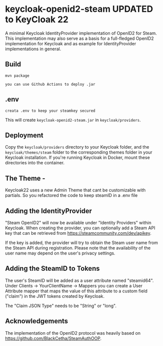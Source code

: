 # keycloak-openid2-steam UPDATED to KeyCloak 22

A minimal Keycloak IdentityProvider implementation of OpenID2 for Steam. This implementation may
also serve as a basis for a full-fledged OpenID2 implementation for Keycloak and as example for
IdentityProvider implementations in general.

## Build

```
mvn package
```


```
you can use Github Actions to deploy .jar
```

## .env

```
creata .env to keep your steamkey secured
```


This will create `keycloak-openid2-steam.jar` in `keycloak/providers`.

## Deployment

Copy the `keycloak/providers` directory to your Keycloak folder, and the `keycloak/themes/steam`
folder to the corresponding themes folder in your Keycloak installation. If you're running
Keycloak in Docker, mount these directories into the container.

## The Theme - 

Keycloak22 uses a new Admin Theme that cant be customizable with partials. So you refactored the code to keep steamID in a .env file

## Adding the IdentityProvider

"Steam OpenID2" will now be available under "Identity Providers" within Keycloak. When creating
the provider, you can optionally add a Steam API key that can be retrieved from
https://steamcommunity.com/dev/apikey.

If the key is added, the provider will try to obtain the Steam user name from the Steam API
during registration. Please note that the availability of the user name may depend on the user's
privacy settings.

## Adding the SteamID to Tokens

The user's SteamID will be added as a user attribute named "steamid64". Under Clients ->
YourClientName -> Mappers you can create a User Attribute mapper that maps the
value of this attribute to a custom field ("claim") in the JWT tokens created by Keycloak.

The "Claim JSON Type" needs to be "String" or "long".

## Acknowledgements

The implementation of the OpenID2 protocol was heavily based on
https://github.com/BlackCetha/SteamAuthOOP.
